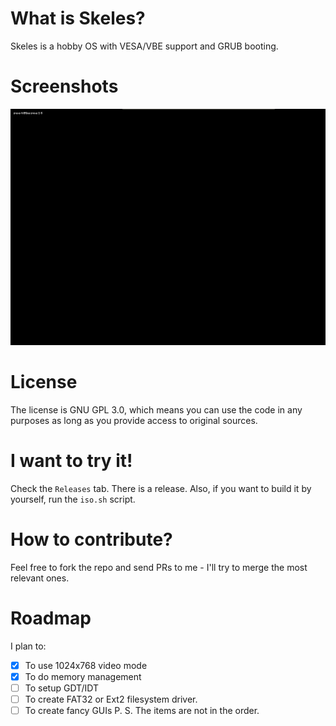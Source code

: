 # What is Skeles?
Skeles is a hobby OS with VESA/VBE support and GRUB booting.

# Screenshots
![Screenshot of 1.0](screenshots/v1.0.png)

# License
The license is GNU GPL 3.0, which means you can use the code in any purposes as long as you provide access to original sources.

# I want to try it!
Check the `Releases` tab. There is a release. Also, if you want to build it by yourself, run the `iso.sh` script.

# How to contribute?
Feel free to fork the repo and send PRs to me - I'll try to merge the most relevant ones.

# Roadmap
I plan to:
 * [x] To use 1024x768 video mode
 * [x] To do memory management
 * [ ] To setup GDT/IDT
 * [ ] To create FAT32 or Ext2 filesystem driver.
 * [ ] To create fancy GUIs
P. S. The items are not in the order.